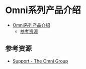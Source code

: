 # Omni系列产品介绍

<!--ts-->
* [Omni系列产品介绍](#omni系列产品介绍)
   * [参考资源](#参考资源)

<!-- Created by https://github.com/ekalinin/github-markdown-toc -->
<!-- Added by: runner, at: Fri Sep 16 03:45:04 UTC 2022 -->

<!--te-->

## 参考资源

- [Support - The Omni Group](https://support.omnigroup.com/manuals/)
